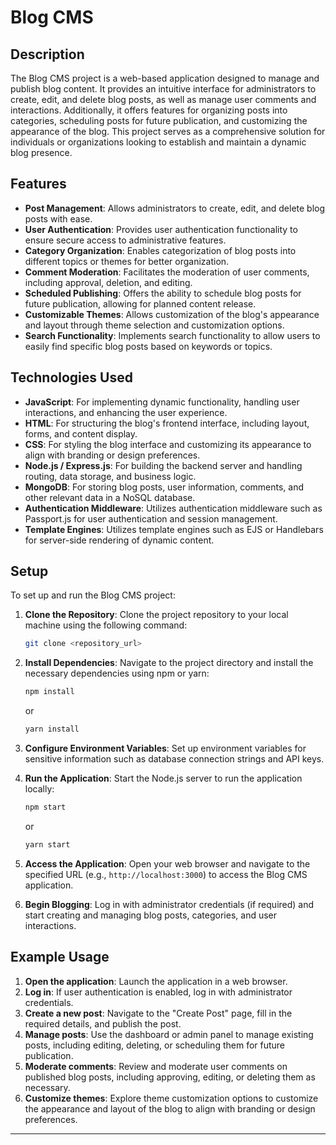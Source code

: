# Blog CMS

## Description

The Blog CMS project is a web-based application designed to manage and publish blog content. It provides an intuitive interface for administrators to create, edit, and delete blog posts, as well as manage user comments and interactions. Additionally, it offers features for organizing posts into categories, scheduling posts for future publication, and customizing the appearance of the blog. This project serves as a comprehensive solution for individuals or organizations looking to establish and maintain a dynamic blog presence.

## Features

- **Post Management**: Allows administrators to create, edit, and delete blog posts with ease.
- **User Authentication**: Provides user authentication functionality to ensure secure access to administrative features.
- **Category Organization**: Enables categorization of blog posts into different topics or themes for better organization.
- **Comment Moderation**: Facilitates the moderation of user comments, including approval, deletion, and editing.
- **Scheduled Publishing**: Offers the ability to schedule blog posts for future publication, allowing for planned content release.
- **Customizable Themes**: Allows customization of the blog's appearance and layout through theme selection and customization options.
- **Search Functionality**: Implements search functionality to allow users to easily find specific blog posts based on keywords or topics.

## Technologies Used

- **JavaScript**: For implementing dynamic functionality, handling user interactions, and enhancing the user experience.
- **HTML**: For structuring the blog's frontend interface, including layout, forms, and content display.
- **CSS**: For styling the blog interface and customizing its appearance to align with branding or design preferences.
- **Node.js / Express.js**: For building the backend server and handling routing, data storage, and business logic.
- **MongoDB**: For storing blog posts, user information, comments, and other relevant data in a NoSQL database.
- **Authentication Middleware**: Utilizes authentication middleware such as Passport.js for user authentication and session management.
- **Template Engines**: Utilizes template engines such as EJS or Handlebars for server-side rendering of dynamic content.

## Setup

To set up and run the Blog CMS project:

1. **Clone the Repository**: Clone the project repository to your local machine using the following command:

   ```bash
   git clone <repository_url>
   ```

2. **Install Dependencies**: Navigate to the project directory and install the necessary dependencies using npm or yarn:

   ```bash
   npm install
   ```

   or

   ```bash
   yarn install
   ```

3. **Configure Environment Variables**: Set up environment variables for sensitive information such as database connection strings and API keys.

4. **Run the Application**: Start the Node.js server to run the application locally:

   ```bash
   npm start
   ```

   or

   ```bash
   yarn start
   ```

5. **Access the Application**: Open your web browser and navigate to the specified URL (e.g., `http://localhost:3000`) to access the Blog CMS application.

6. **Begin Blogging**: Log in with administrator credentials (if required) and start creating and managing blog posts, categories, and user interactions.

## Example Usage

1. **Open the application**: Launch the application in a web browser.
2. **Log in**: If user authentication is enabled, log in with administrator credentials.
3. **Create a new post**: Navigate to the "Create Post" page, fill in the required details, and publish the post.
4. **Manage posts**: Use the dashboard or admin panel to manage existing posts, including editing, deleting, or scheduling them for future publication.
5. **Moderate comments**: Review and moderate user comments on published blog posts, including approving, editing, or deleting them as necessary.
6. **Customize themes**: Explore theme customization options to customize the appearance and layout of the blog to align with branding or design preferences.

---